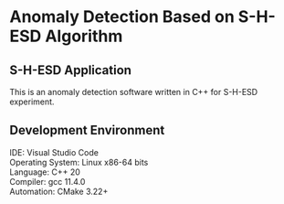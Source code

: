 # Anomaly Detection Based on S-H-ESD Algorithm

## S-H-ESD Application

This is an anomaly detection software written in C++ for S-H-ESD experiment.

## Development Environment

IDE: Visual Studio Code<br>
Operating System: Linux x86-64 bits<br>
Language: C++ 20<br>
Compiler: gcc 11.4.0<br>
Automation: CMake 3.22+
